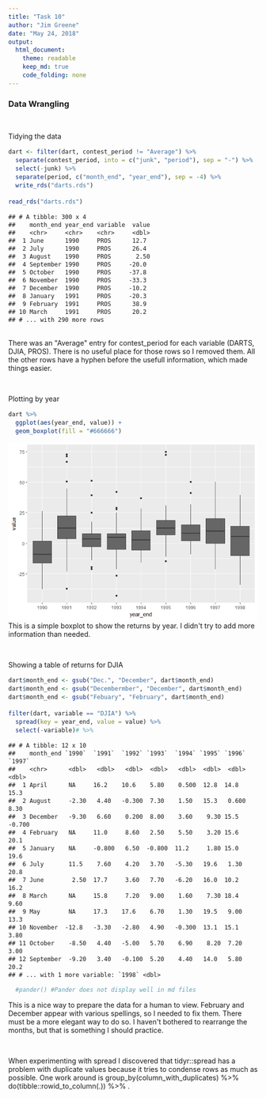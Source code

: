 ```yaml
---
title: "Task 10"
author: "Jim Greene"
date: "May 24, 2018"
output: 
  html_document:
    theme: readable
    keep_md: true
    code_folding: none
---
```



### Data Wrangling


</br>

Tidying the data

```r
dart <- filter(dart, contest_period != "Average") %>%
  separate(contest_period, into = c("junk", "period"), sep = "-") %>%
  select(-junk) %>% 
  separate(period, c("month_end", "year_end"), sep = -4) %>% 
  write_rds("darts.rds")

read_rds("darts.rds")
```

```
## # A tibble: 300 x 4
##    month_end year_end variable  value
##    <chr>     <chr>    <chr>     <dbl>
##  1 June      1990     PROS      12.7 
##  2 July      1990     PROS      26.4 
##  3 August    1990     PROS       2.50
##  4 September 1990     PROS     -20.0 
##  5 October   1990     PROS     -37.8 
##  6 November  1990     PROS     -33.3 
##  7 December  1990     PROS     -10.2 
##  8 January   1991     PROS     -20.3 
##  9 February  1991     PROS      38.9 
## 10 March     1991     PROS      20.2 
## # ... with 290 more rows
```
</br>There was an "Average" entry for contest_period for each variable (DARTS, DJIA, PROS). There is no useful place for those rows so I removed them. All the other rows have a hyphen before the usefull information, which made things easier.




</br>

Plotting by year

```r
dart %>% 
  ggplot(aes(year_end, value)) +
  geom_boxplot(fill = "#666666")
```

![](Task_10_files/figure-html/unnamed-chunk-3-1.png)<!-- -->
</br>This is a simple boxplot to show the returns by year. I didn't try to add more information than needed.

</br>

Showing a table of returns for DJIA

```r
dart$month_end <- gsub("Dec.", "December", dart$month_end)
dart$month_end <- gsub("Decembermber", "December", dart$month_end)
dart$month_end <- gsub("Febuary", "February", dart$month_end)

filter(dart, variable == "DJIA") %>% 
  spread(key = year_end, value = value) %>% 
  select(-variable)# %>% 
```

```
## # A tibble: 12 x 10
##    month_end `1990`  `1991`  `1992` `1993`  `1994` `1995` `1996`  `1997`
##    <chr>      <dbl>   <dbl>   <dbl>  <dbl>   <dbl>  <dbl>  <dbl>   <dbl>
##  1 April      NA     16.2    10.6    5.80    0.500  12.8  14.8    15.3  
##  2 August     -2.30   4.40   -0.300  7.30    1.50   15.3   0.600   8.30 
##  3 December   -9.30   6.60    0.200  8.00    3.60    9.30 15.5    -0.700
##  4 February   NA     11.0     8.60   2.50    5.50    3.20 15.6    20.1  
##  5 January    NA     -0.800   6.50  -0.800  11.2     1.80 15.0    19.6  
##  6 July       11.5    7.60    4.20   3.70   -5.30   19.6   1.30   20.8  
##  7 June        2.50  17.7     3.60   7.70   -6.20   16.0  10.2    16.2  
##  8 March      NA     15.8     7.20   9.00    1.60    7.30 18.4     9.60 
##  9 May        NA     17.3    17.6    6.70    1.30   19.5   9.00   13.3  
## 10 November  -12.8   -3.30   -2.80   4.90   -0.300  13.1  15.1     3.80 
## 11 October    -8.50   4.40   -5.00   5.70    6.90    8.20  7.20    3.00 
## 12 September  -9.20   3.40   -0.100  5.20    4.40   14.0   5.80   20.2  
## # ... with 1 more variable: `1998` <dbl>
```

```r
  #pander() #Pander does not display well in md files
```
This is a nice way to prepare the data for a human to view. February and December appear with various spellings, so I needed to fix them. There must be a more elegant way to do so. I haven't bothered to rearrange the months, but that is something I should practice.

</br>

When experimenting with spread I discovered that tidyr::spread has a problem with duplicate values because it tries to condense rows as much as possible. One work around is group_by(column_with_duplicates) %>% do(tibble::rowid_to_column(.)) %>% .
